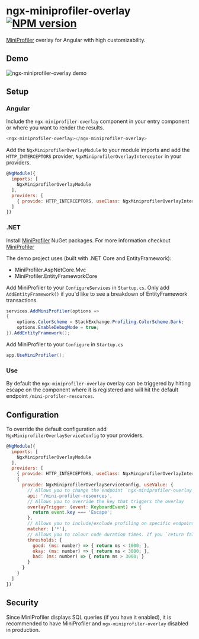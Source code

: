 # ngx-miniprofiler-overlay [![NPM version](https://img.shields.io/npm/v/ngx-miniprofiler-overlay.svg?style=flat)](https://www.npmjs.com/package/ngx-miniprofiler-overlay)
[MiniProfiler](https://miniprofiler.com/) overlay for Angular with high customizability.


## Demo
![ngx-miniprofiler-overlay demo](https://i.imgur.com/9j7ZvhP.png)

## Setup
### Angular
Include the `ngx-miniprofiler-overlay` component in your entry component or where you want to render the results.
```javascript
<ngx-miniprofiler-overlay></ngx-miniprofiler-overlay>
```
Add the `NgxMiniprofilerOverlayModule` to your module imports and add the `HTTP_INTERCEPTORS` provider, `NgxMiniprofilerOverlayInterceptor` in your providers.
```javascript
@NgModule({
  imports: [
    NgxMiniprofilerOverlayModule
  ],
  providers: [
    { provide: HTTP_INTERCEPTORS, useClass: NgxMiniprofilerOverlayInterceptor, multi: true }
  ]
})
```

### .NET
Install [MiniProfiler](https://miniprofiler.com/) NuGet packages. For more information checkout [MiniProfiler](https://miniprofiler.com/)

The demo project uses (built with .NET Core and EntityFramework):
- MiniProfiler.AspNetCore.Mvc
- MiniProfiler.EntityFrameworkCore

Add MiniProfiler to your `ConfigureServices` in `Startup.cs`. Only add `AddEntityFramework()` if you'd like to see a breakdown of EntityFramework transactions.
```c#
services.AddMiniProfiler(options =>
{
    options.ColorScheme = StackExchange.Profiling.ColorScheme.Dark;
    options.EnableDebugMode = true;
}).AddEntityFramework();
```

Add MiniProfiler to your `Configure` in `Startup.cs`
```c#
app.UseMiniProfiler();
```

### Use
By default the `ngx-miniprofiler-overlay` overlay can be triggered by hitting escape on the component where it is registered and will hit the default endpoint `/mini-profiler-resources`.

## Configuration
To override the default configuration add `NgxMiniprofilerOverlayServiceConfig` to your providers.
```javascript
@NgModule({
  imports: [
    NgxMiniprofilerOverlayModule
  ],
  providers: [
    { provide: HTTP_INTERCEPTORS, useClass: NgxMiniprofilerOverlayInterceptor, multi: true },
    {
      provide: NgxMiniprofilerOverlayServiceConfig, useValue: {
        // Allows you to change the endpoint `ngx-miniprofiler-overlay` hits
        api: '/mini-profiler-resources',
        // Allows you to override the key that triggers the overlay
        overlayTrigger: (event: KeyboardEvent) => {
          return event.key === 'Escape';
        },
        // Allows you to include/exclude profiling on specific endpoints. Refer to the `matcher` package for more info
        matcher: ['*'],
        // Allows you to colour code duration times. If you `return false`, colour coding will be disabled
        thresholds: {
          good: (ms: number) => { return ms < 1000; },
          okay: (ms: number) => { return ms < 3000; },
          bad: (ms: number) => { return ms > 3000; }
        }
      }
    }
  ]
})
```

## Security
Since MiniProfiler displays SQL queries (if you have it enabled), it is recommended to have MiniProfiler and `ngx-miniprofiler-overlay` disabled in production.